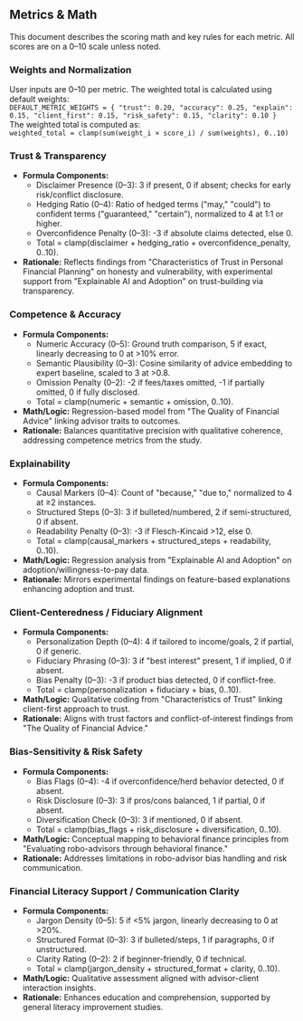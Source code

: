 ## Metrics & Math
This document describes the scoring math and key rules for each metric. All scores are on a 0–10 scale unless noted.

### Weights and Normalization
User inputs are 0–10 per metric. The weighted total is calculated using default weights:  
`DEFAULT_METRIC_WEIGHTS = { "trust": 0.20, "accuracy": 0.25, "explain": 0.15, "client_first": 0.15, "risk_safety": 0.15, "clarity": 0.10 }`  
The weighted total is computed as:  
`weighted_total = clamp(sum(weight_i × score_i) / sum(weights), 0..10)`

### Trust & Transparency
- **Formula Components:**  
  - Disclaimer Presence (0–3): 3 if present, 0 if absent; checks for early risk/conflict disclosure.  
  - Hedging Ratio (0–4): Ratio of hedged terms ("may," "could") to confident terms ("guaranteed," "certain"), normalized to 4 at 1:1 or higher.  
  - Overconfidence Penalty (0–3): -3 if absolute claims detected, else 0.  
  - Total = clamp(disclaimer + hedging_ratio + overconfidence_penalty, 0..10).  
- **Rationale:** Reflects findings from "Characteristics of Trust in Personal Financial Planning" on honesty and vulnerability, with experimental support from "Explainable AI and Adoption" on trust-building via transparency.

### Competence & Accuracy
- **Formula Components:**  
  - Numeric Accuracy (0–5): Ground truth comparison, 5 if exact, linearly decreasing to 0 at >10% error.  
  - Semantic Plausibility (0–3): Cosine similarity of advice embedding to expert baseline, scaled to 3 at >0.8.  
  - Omission Penalty (0–2): -2 if fees/taxes omitted, -1 if partially omitted, 0 if fully disclosed.  
  - Total = clamp(numeric + semantic + omission, 0..10).  
- **Math/Logic:** Regression-based model from "The Quality of Financial Advice" linking advisor traits to outcomes.  
- **Rationale:** Balances quantitative precision with qualitative coherence, addressing competence metrics from the study.

### Explainability
- **Formula Components:**  
  - Causal Markers (0–4): Count of "because," "due to," normalized to 4 at ≥2 instances.  
  - Structured Steps (0–3): 3 if bulleted/numbered, 2 if semi-structured, 0 if absent.  
  - Readability Penalty (0–3): -3 if Flesch-Kincaid >12, else 0.  
  - Total = clamp(causal_markers + structured_steps + readability, 0..10).  
- **Math/Logic:** Regression analysis from "Explainable AI and Adoption" on adoption/willingness-to-pay data.  
- **Rationale:** Mirrors experimental findings on feature-based explanations enhancing adoption and trust.

### Client-Centeredness / Fiduciary Alignment
- **Formula Components:**  
  - Personalization Depth (0–4): 4 if tailored to income/goals, 2 if partial, 0 if generic.  
  - Fiduciary Phrasing (0–3): 3 if "best interest" present, 1 if implied, 0 if absent.  
  - Bias Penalty (0–3): -3 if product bias detected, 0 if conflict-free.  
  - Total = clamp(personalization + fiduciary + bias, 0..10).  
- **Math/Logic:** Qualitative coding from "Characteristics of Trust" linking client-first approach to trust.  
- **Rationale:** Aligns with trust factors and conflict-of-interest findings from "The Quality of Financial Advice."

### Bias-Sensitivity & Risk Safety
- **Formula Components:**  
  - Bias Flags (0–4): -4 if overconfidence/herd behavior detected, 0 if absent.  
  - Risk Disclosure (0–3): 3 if pros/cons balanced, 1 if partial, 0 if absent.  
  - Diversification Check (0–3): 3 if mentioned, 0 if absent.  
  - Total = clamp(bias_flags + risk_disclosure + diversification, 0..10).  
- **Math/Logic:** Conceptual mapping to behavioral finance principles from "Evaluating robo-advisors through behavioral finance."  
- **Rationale:** Addresses limitations in robo-advisor bias handling and risk communication.

### Financial Literacy Support / Communication Clarity
- **Formula Components:**  
  - Jargon Density (0–5): 5 if <5% jargon, linearly decreasing to 0 at >20%.  
  - Structured Format (0–3): 3 if bulleted/steps, 1 if paragraphs, 0 if unstructured.  
  - Clarity Rating (0–2): 2 if beginner-friendly, 0 if technical.  
  - Total = clamp(jargon_density + structured_format + clarity, 0..10).  
- **Math/Logic:** Qualitative assessment aligned with advisor-client interaction insights.  
- **Rationale:** Enhances education and comprehension, supported by general literacy improvement studies.
